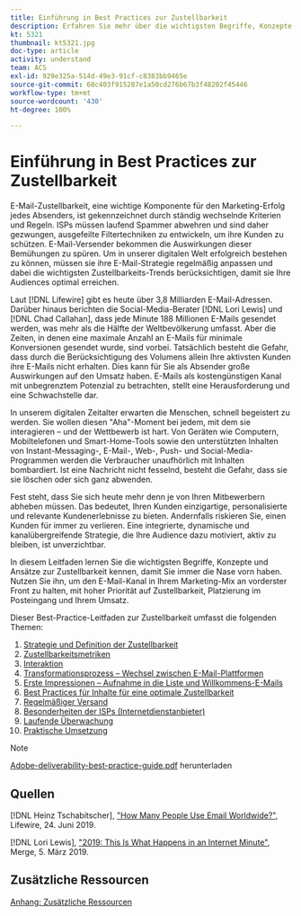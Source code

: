 ```yaml
---
title: Einführung in Best Practices zur Zustellbarkeit
description: Erfahren Sie mehr über die wichtigsten Begriffe, Konzepte und Ansätze zur Zustellbarkeit, damit Sie den Erfolg Ihres Marketing-Programms sicherstellen können.
kt: 5321
thumbnail: kt5321.jpg
doc-type: article
activity: understand
team: ACS
exl-id: 929e325a-514d-49e3-91cf-c8383bb9465e
source-git-commit: 68c403f915287e1a50cd276b67b3f48202f45446
workflow-type: tm+mt
source-wordcount: '430'
ht-degree: 100%

---
```


# Einführung in Best Practices zur Zustellbarkeit

E-Mail-Zustellbarkeit, eine wichtige Komponente für den Marketing-Erfolg jedes Absenders, ist gekennzeichnet durch ständig wechselnde Kriterien und Regeln. ISPs müssen laufend Spammer abwehren und sind daher gezwungen, ausgefeilte Filtertechniken zu entwickeln, um ihre Kunden zu schützen. E-Mail-Versender bekommen die Auswirkungen dieser Bemühungen zu spüren. Um in unserer digitalen Welt erfolgreich bestehen zu können, müssen sie ihre E-Mail-Strategie regelmäßig anpassen und dabei die wichtigsten Zustellbarkeits-Trends berücksichtigen, damit sie Ihre Audiences optimal erreichen.

Laut [!DNL Lifewire] gibt es heute über 3,8 Milliarden E-Mail-Adressen. Darüber hinaus berichten die Social-Media-Berater [!DNL Lori Lewis] und [!DNL Chad Callahan], dass jede Minute 188 Millionen E-Mails gesendet werden, was mehr als die Hälfte der Weltbevölkerung umfasst. Aber die Zeiten, in denen eine maximale Anzahl an E-Mails für minimale Konversionen gesendet wurde, sind vorbei. Tatsächlich besteht die Gefahr, dass durch die Berücksichtigung des Volumens allein Ihre aktivsten Kunden ihre E-Mails nicht erhalten. Dies kann für Sie als Absender große Auswirkungen auf den Umsatz haben. E-Mails als kostengünstigen Kanal mit unbegrenztem Potenzial zu betrachten, stellt eine Herausforderung und eine Schwachstelle dar.

In unserem digitalen Zeitalter erwarten die Menschen, schnell begeistert zu werden. Sie wollen diesen &quot;Aha&quot;-Moment bei jedem, mit dem sie interagieren – und der Wettbewerb ist hart. Von Geräten wie Computern, Mobiltelefonen und Smart-Home-Tools sowie den unterstützten Inhalten von Instant-Messaging-, E-Mail-, Web-, Push- und Social-Media-Programmen werden die Verbraucher unaufhörlich mit Inhalten bombardiert. Ist eine Nachricht nicht fesselnd, besteht die Gefahr, dass sie sie löschen oder sich ganz abwenden.

Fest steht, dass Sie sich heute mehr denn je von Ihren Mitbewerbern abheben müssen. Das bedeutet, Ihren Kunden einzigartige, personalisierte und relevante Kundenerlebnisse zu bieten. Andernfalls riskieren Sie, einen Kunden für immer zu verlieren. Eine integrierte, dynamische und kanalübergreifende Strategie, die Ihre Audience dazu motiviert, aktiv zu bleiben, ist unverzichtbar.

In diesem Leitfaden lernen Sie die wichtigsten Begriffe, Konzepte und Ansätze zur Zustellbarkeit kennen, damit Sie immer die Nase vorn haben. Nutzen Sie ihn, um den E-Mail-Kanal in Ihrem Marketing-Mix an vorderster Front zu halten, mit hoher Priorität auf Zustellbarkeit, Platzierung im Posteingang und Ihrem Umsatz.

Dieser Best-Practice-Leitfaden zur Zustellbarkeit umfasst die folgenden Themen:

1. [Strategie und Definition der Zustellbarkeit](/help/deliverability-strategy-and-definition.md)
2. [Zustellbarkeitsmetriken](/help/metrics/metrics-overview.md)
3. [Interaktion](/help/engagement.md)
4. [Transformationsprozess – Wechsel zwischen E-Mail-Plattformen](/help/transition-process/switching-email-platforms.md)
5. [Erste Impressionen – Aufnahme in die Liste und Willkommens-E-Mails](/help/first-impressions/address-collection-and-list-growth.md)
6. [Best Practices für Inhalte für eine optimale Zustellbarkeit](/help/content-best-practices-for-optimal-delivery.md)
7. [Regelmäßiger Versand](/help/sender-permanence.md)
8. [Besonderheiten der ISPs (Internetdienstanbieter)](/help/internet-service-provider-specifics/overview.md)
9. [Laufende Überwachung](/help/ongoing-monitoring.md)
10. [Praktische Umsetzung](/help/putting-it-in-practice.md)

>[!NOTE]
>
>[Adobe-deliverability-best-practice-guide.pdf](/help/assets/adobe-deliverability-best-practice-guide.pdf) herunterladen

## Quellen

[!DNL Heinz Tschabitscher], [&quot;How Many People Use Email Worldwide?&quot;](https://www.lifewire.com/how-many-email-users-are-there-1171213), Lifewire, 24. Juni 2019.

[!DNL Lori Lewis], [&quot;2019: This Is What Happens in an Internet Minute&quot;](https://www.allaccess.com/merge/archive/29580/2019-this-is-what-happens-in-an-internet-minute), Merge, 5. März 2019.

## Zusätzliche Ressourcen

[Anhang: Zusätzliche Ressourcen](/help/additional-resources/general-resources.md)

